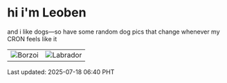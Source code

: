# hi i'm Leoben

and i like dogs—so have some random dog pics that change whenever my CRON feels like it

|  |  |
|--------|----------|
| ![Borzoi](https://random-dog-vercel.vercel.app/api/random-borzoi?v=1752792039) | ![Labrador](https://random-dog-vercel.vercel.app/api/random-labrador?v=1752792039) |

Last updated: 2025-07-18 06:40 PHT
